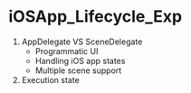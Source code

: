 # iOSApp_Lifecycle_Exp

1. AppDelegate VS SceneDelegate
    - Programmatic UI
    - Handling iOS app states
    - Multiple scene support
2. Execution state
